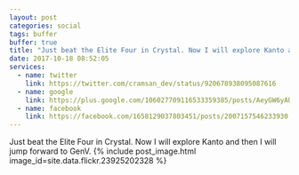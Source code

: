 ```yaml
---
layout: post
categories: social
tags: buffer
buffer: true
title: "Just beat the Elite Four in Crystal. Now I will explore Kanto and then I will jump forward to GenV."
date: 2017-10-18 08:52:05
services: 
  - name: twitter
    link: https://twitter.com/cramsan_dev/status/920678938095087616
  - name: google
    link: https://plus.google.com/106027709116533359385/posts/AeyGW6yAUXc
  - name: facebook
    link: https://facebook.com/1658129037803451/posts/2007157546233930
---
```

Just beat the Elite Four in Crystal. Now I will explore Kanto and then I will jump forward to GenV.
{% include post_image.html image_id=site.data.flickr.23925202328 %}
